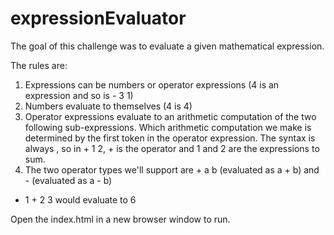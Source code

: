 # expressionEvaluator


The goal of this challenge was to evaluate a given mathematical expression.

The rules are:

1.  Expressions can be numbers or operator expressions (4 is an expression and so is - 3 1)
2.  Numbers evaluate to themselves (4 is 4)
3.  Operator expressions evaluate to an arithmetic computation of the two following sub-expressions. Which arithmetic computation we make is determined by the first token in the operator expression. The syntax is always <Operator> <Expression> <Expression>, so in + 1 2, + is the operator and 1 and 2 are the expressions to sum.
4.  The two operator types we'll support are + a b (evaluated as a + b) and - (evaluated as a - b)

+ 1 + 2 3 would evaluate to 6

Open the index.html in a new browser window to run.
